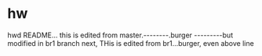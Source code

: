 # hw
hwd
README...
this is edited from master.--------.burger ---------but modified in br1 branch
 next, THis is edited from br1...burger, even above line
